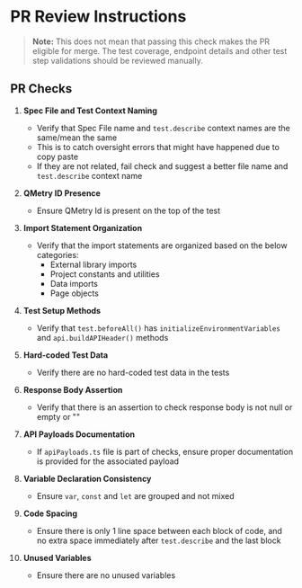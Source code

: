 # PR Review Instructions
 
> **Note:** This does not mean that passing this check makes the PR eligible for merge. The test coverage, endpoint details and other test step validations should be reviewed manually.
 
## PR Checks
 
1. **Spec File and Test Context Naming**
   - Verify that Spec File name and `test.describe` context names are the same/mean the same
   - This is to catch oversight errors that might have happened due to copy paste
   - If they are not related, fail check and suggest a better file name and `test.describe` context name
 
2. **QMetry ID Presence**
   - Ensure QMetry Id is present on the top of the test
 
3. **Import Statement Organization**
   - Verify that the import statements are organized based on the below categories:
     - External library imports
     - Project constants and utilities
     - Data imports
     - Page objects
 
4. **Test Setup Methods**
   - Verify that `test.beforeAll()` has `initializeEnvironmentVariables` and `api.buildAPIHeader()` methods
 
5. **Hard-coded Test Data**
   - Verify there are no hard-coded test data in the tests
 
6. **Response Body Assertion**
   - Verify that there is an assertion to check response body is not null or empty or ""
 
7. **API Payloads Documentation**
   - If `apiPayloads.ts` file is part of checks, ensure proper documentation is provided for the associated payload
 
8. **Variable Declaration Consistency**
   - Ensure `var`, `const` and `let` are grouped and not mixed
 
9. **Code Spacing**
   - Ensure there is only 1 line space between each block of code, and no extra space immediately after `test.describe` and the last block
 
10. **Unused Variables**
    - Ensure there are no unused variables